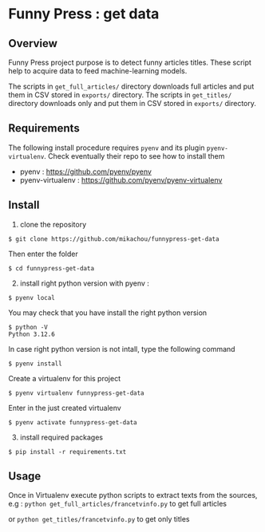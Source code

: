 # Funny Press : get data

## Overview

Funny Press project purpose is to detect funny articles titles.
These script help to acquire data to feed machine-learning models.

The scripts in `get_full_articles/` directory downloads full articles and put them in CSV stored in `exports/` directory.
The scripts in `get_titles/` directory downloads only and put them in CSV stored in `exports/` directory.

## Requirements

The following install procedure requires `pyenv` and its plugin `pyenv-virtualenv`. Check eventually their repo to see how to install them

* pyenv : https://github.com/pyenv/pyenv
* pyenv-virtualenv : https://github.com/pyenv/pyenv-virtualenv

## Install

1. clone the repository

```
$ git clone https://github.com/mikachou/funnypress-get-data
```

Then enter the folder
```
$ cd funnypress-get-data
```

2. install right python version with pyenv :
```
$ pyenv local
```

You may check that you have install the right python version

```
$ python -V
Python 3.12.6
```

In case right python version is not intall, type the following command
```
$ pyenv install
```

Create a virtualenv for this project

```
$ pyenv virtualenv funnypress-get-data
```

Enter in the just created virtualenv

```
$ pyenv activate funnypress-get-data
```

3. install required packages
```
$ pip install -r requirements.txt
```


## Usage

Once in Virtualenv execute python scripts to extract texts from the sources, e.g :
`python get_full_articles/francetvinfo.py`
to get full articles

or
`python get_titles/francetvinfo.py`
to get only titles
